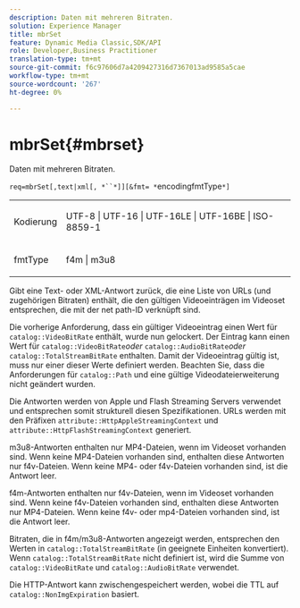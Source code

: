 ```yaml
---
description: Daten mit mehreren Bitraten.
solution: Experience Manager
title: mbrSet
feature: Dynamic Media Classic,SDK/API
role: Developer,Business Practitioner
translation-type: tm+mt
source-git-commit: f6c97606d7a4209427316d7367013ad9585a5cae
workflow-type: tm+mt
source-wordcount: '267'
ht-degree: 0%

---
```



# mbrSet{#mbrset}

Daten mit mehreren Bitraten.

`req=mbrSet[,text|xml[, *``*]][&fmt= *`encodingfmtType`*]`

<table id="simpletable_D2B8704E09B34337870A257CD7CB5C56"> 
 <tr class="strow"> 
  <td class="stentry"> <p><span class="codeph"><span class="varname"> Kodierung</span></span> </p> </td> 
  <td class="stentry"> <p><span class="codeph"> UTF-8 | UTF-16 | UTF-16LE | UTF-16BE | ISO-8859-1</span> </p></td> 
 </tr> 
 <tr class="strow"> 
  <td class="stentry"> <p><span class="codeph"><span class="varname"> fmtType</span></span> </p></td> 
  <td class="stentry"> <p><span class="codeph"> f4m | m3u8</span> </p></td> 
 </tr> 
</table>

Gibt eine Text- oder XML-Antwort zurück, die eine Liste von URLs (und zugehörigen Bitraten) enthält, die den gültigen Videoeinträgen im Videoset entsprechen, die mit der net path-ID verknüpft sind.

Die vorherige Anforderung, dass ein gültiger Videoeintrag einen Wert für `catalog::VideoBitRate` enthält, wurde nun gelockert. Der Eintrag kann einen Wert für `catalog::VideoBitRate`*oder* `catalog::AudioBitRate`*oder* `catalog::TotalStreamBitRate` enthalten. Damit der Videoeintrag gültig ist, muss nur einer dieser Werte definiert werden. Beachten Sie, dass die Anforderungen für `catalog::Path` und eine gültige Videodateierweiterung nicht geändert wurden.

Die Antworten werden von Apple und Flash Streaming Servers verwendet und entsprechen somit strukturell diesen Spezifikationen. URLs werden mit den Präfixen `attribute::HttpAppleStreamingContext` und `attribute::HttpFlashStreamingContext` generiert.

m3u8-Antworten enthalten nur MP4-Dateien, wenn im Videoset vorhanden sind. Wenn keine MP4-Dateien vorhanden sind, enthalten diese Antworten nur f4v-Dateien. Wenn keine MP4- oder f4v-Dateien vorhanden sind, ist die Antwort leer.

f4m-Antworten enthalten nur f4v-Dateien, wenn im Videoset vorhanden sind. Wenn keine f4v-Dateien vorhanden sind, enthalten diese Antworten nur MP4-Dateien. Wenn keine f4v- oder mp4-Dateien vorhanden sind, ist die Antwort leer.

Bitraten, die in f4m/m3u8-Antworten angezeigt werden, entsprechen den Werten in `catalog::TotalStreamBitRate` (in geeignete Einheiten konvertiert). Wenn `catalog::TotalStreamBitRate` nicht definiert ist, wird die Summe von `catalog::VideoBitRate` und `catalog::AudioBitRate` verwendet.

Die HTTP-Antwort kann zwischengespeichert werden, wobei die TTL auf `catalog::NonImgExpiration` basiert.
